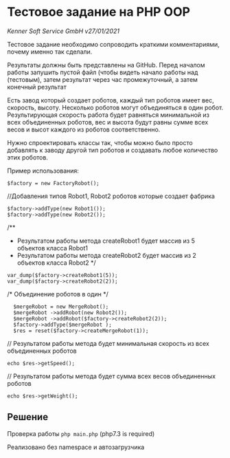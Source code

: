 # Тестовое задание на PHP ООР
_Kenner Soft Service GmbH v27/01/2021_

Тестовое задание необходимо сопроводить краткими комментариями, почему именно так сделали.

Результаты должны быть представлены на GitHub. Перед началом работы запушить 
пустой файл (чтобы видеть начало работы над (тестовым), затем результат через час
промежуточный, а затем конечный результат

Есть завод который создает роботов, каждый тип роботов имеет вес, скорость, высоту. 
Несколько роботов могут объединяться в один робот. Результирующая скорость работа 
будет равняться минимальной из всех объединенных роботов, вес и высота будут равны
сумме всех весов и высот каждого из роботов соответственно.

Нужно спроектировать классы так, чтобы можно было просто добавлять к заводу другой
тип роботов и создавать любое количество этих роботов.

Пример использования:
```
$factory = new FactoryRobot();
```

//Добавления типов Robot1, Robot2 роботов которые создает фабрика
```
$factory->addType(new Robot1());
$factory->addType(new Robot2());
```

/**
* Результатом работы метода createRobot1 будет массив из 5 объектов класса Robot1
* Результатом работы метода createRobot2 будет массив из 2 объектов класса Robot2
  */
```
var_dump($factory->createRobot1(5)); 
var_dump($factory->createRobot2(2));
```
  
  /*
  Объединение роботов в один
  */
```
  $mergeRobot = new MergeRobot();
  $mergeRobot ->addRobot(new Robot2());
  $mergeRobot ->addRobot($factory->createRobot2(2));
  $factory->addType($mergeRobot );
  $res = reset($factory->createMergeRobot(1));
```

// Результатом работы метода будет минимальная скорость из всех объединенных роботов
```
echo $res->getSpeed();
```

// Результатом работы метода будет сумма всех весов объединенных роботов
```
echo $res->getWeight();
```

## Решение

Проверка работы `php main.php` (php7.3 is required)

Реализовано без namespace и автозагрузчика